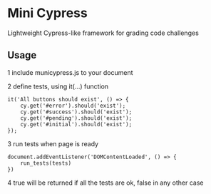 # Mini Cypress

Lightweight Cypress-like framework for grading code challenges

## Usage

1 include municypress.js to your document

2 define tests, using it(...) function

```
it('All buttons should exist', () => {
    cy.get('#error').should('exist');
    cy.get('#success').should('exist');
    cy.get('#pending').should('exist');
    cy.get('#initial').should('exist');
});
```

3 run tests when page is ready

```
document.addEventListener('DOMContentLoaded', () => {
    run_tests(tests)
})
```

4 true will be returned if all the tests are ok, false in any other case
